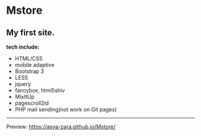 # Mstore
## My first site. 
**tech include:**
- HTML/CSS
- mobile adaptive
- Bootstrap 3
- LESS
- jquery
- fancybox, html5shiv
- MixItUp
- pagescroll2id
- PHP mail sending(not work on Git pages)
***
 Preview: https://asya-zara.github.io/Mstore/
